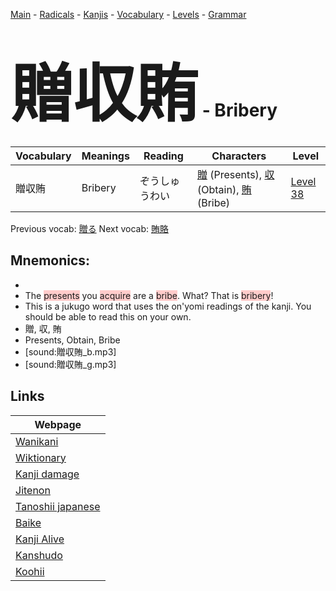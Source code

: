 <style> bigfont {font-size: 100px}</style>
[Main](../README.md) -
[Radicals](../radicals.md) -
[Kanjis](../kanjis.md) -
[Vocabulary](../vocabulary.md) -
[Levels](../levels.md) -
[Grammar](../grammar.md)
# <bigfont> 贈収賄</bigfont> - Bribery 

| Vocabulary | Meanings | Reading | Characters | Level |
| --- | --- | --- | --- | --- |
| 贈収賄 | Bribery | ぞうしゅうわい |  [贈](../kanjis/贈.md) (Presents), [収](../kanjis/収.md) (Obtain), [賄](../kanjis/賄.md) (Bribe) | [Level 38](../levels/wk_level38.md) |

Previous vocab: [贈る](贈る.md) Next vocab: [賄賂](賄賂.md) 

## Mnemonics:

* 
* The <span style="background-color:#ffcccb"> presents</span> you <span style="background-color:#ffcccb"> acquire</span> are a <span style="background-color:#ffcccb"> bribe</span>. What? That is <span style="background-color:#ffcccb"> bribery</span>!
* This is a jukugo word that uses the on'yomi readings of the kanji. You should be able to read this on your own.
* 贈, 収, 賄
* Presents, Obtain, Bribe
* [sound:贈収賄_b.mp3]
* [sound:贈収賄_g.mp3]


## Links 

| Webpage |
| --- |
| [Wanikani          ](https://www.wanikani.com/kanji/贈収賄) |
| [Wiktionary        ](https://en.wiktionary.org/wiki/贈収賄) |
| [Kanji damage      ](http://www.kanjidamage.com/kanji/search?utf8=✓&q=贈収賄) |
| [Jitenon           ](https://jitenon.com/kanji/贈収賄) |
| [Tanoshii japanese ](https://www.tanoshiijapanese.com/dictionary/kanji.cfm?k=贈収賄) |
| [Baike             ](https://baike.baidu.com/item/贈収賄) |
| [Kanji Alive       ](https://app.kanjialive.com/贈収賄) |
| [Kanshudo          ](https://www.kanshudo.com/searchmn?q=贈収賄) |
| [Koohii            ](https://kanji.koohii.com/study/kanji/贈収賄) |
